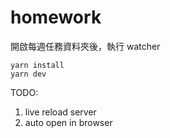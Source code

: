 # homework

開啟每週任務資料夾後，執行 watcher
```shell
yarn install
yarn dev
```

TODO:
1. live reload server
1. auto open in browser
